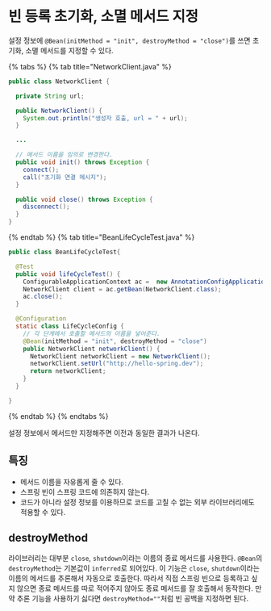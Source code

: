 # 빈 등록 초기화, 소멸 메서드 지정

설정 정보에 `@Bean(initMethod = "init", destroyMethod = "close")`를 쓰면 초기화, 소멸 메서드를 지정할 수 있다.

{% tabs %} {% tab title="NetworkClient.java" %}

```java
public class NetworkClient {

  private String url;

  public NetworkClient() {
    System.out.println("생성자 호출, url = " + url);
  }

  ...

  // 메서드 이름을 임의로 변경한다.
  public void init() throws Exception {
    connect();
    call("초기화 연결 메시지");
  }

  public void close() throws Exception {
    disconnect();
  }
}
```

{% endtab %} {% tab title="BeanLifeCycleTest.java" %}

```java
public class BeanLifeCycleTest{

  @Test
  public void lifeCycleTest() {
    ConfigurableApplicationContext ac =  new AnnotationConfigApplicationContext(LifeCycleConfig.class);
    NetworkClient client = ac.getBean(NetworkClient.class);
    ac.close();
  }

  @Configuration
  static class LifeCycleConfig {
    // 각 단계에서 호출할 메서드의 이름을 넣어준다.
    @Bean(initMethod = "init", destroyMethod = "close")
    public NetworkClient networkClient() {
      NetworkClient networkClient = new NetworkClient();
      networkClient.setUrl("http://hello-spring.dev");
      return networkClient;
    }
  }

}

```

{% endtab %} {% endtabs %}

설정 정보에서 메서드만 지정해주면 이전과 동일한 결과가 나온다.

## 특징

- 메서드 이름을 자유롭게 줄 수 있다.
- 스프링 빈이 스프링 코드에 의존하지 않는다.
- 코드가 아니라 설정 정보를 이용하므로 코드를 고칠 수 없는 외부 라이브러리에도 적용할 수 있다.

## destroyMethod

라이브러리는 대부분 `close`, `shutdown`이라는 이름의 종료 메서드를 사용한다. `@Bean`의 `destroyMethod`는 기본값이 `inferred`로 되어있다. 이 기능은 `close`, `shutdown`이라는 이름의 메서드를 추론해서 자동으로 호출한다.  따라서 직접 스프링 빈으로 등록하고 싶지 않으면 종료 메서드를 따로 적어주지 않아도 종료 메서드를 잘 호출해서 동작한다. 만약 추론 기능을 사용하기 싫다면 `destroyMethod=""`처럼 빈 공백을 지정하면 된다.